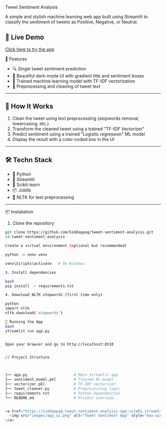 Tweet Sentiment Analysis

A simple and stylish machine learning web app built using Streamlit to classify the sentiment of tweets as Positive, Negative, or Neutral.


## 🚀 Live Demo
[Click here to try the app](https://siddappag-tweet-sentiment-analysis-app-cvje01.streamlit.app/)




 🌟 Features

- 🔍 Single tweet sentiment prediction
- 🌈 Beautiful dark-mode UI with gradient title and sentiment boxes
- 🧠 Trained machine learning model with TF-IDF vectorization
- 🧽 Preprocessing and cleaning of tweet text


---

## 🚀 How It Works

1. Clean the tweet using text preprocessing (stopwords removal, lowercasing, etc.)
2. Transform the cleaned tweet using a trained "TF-IDF Vectorizer"
3. Predict sentiment using a trained "Logistic regression" ML model 
4. Display the result with a color-coded box in the UI

---

## 🛠️ Techn Stack

- 🐍 Python
- 🎈 Streamlit
- 🤖 Scikit-learn
- 📦 Joblib
- 🧹 NLTK for text preprocessing

---

 📦 Installation

 1. Clone the repository

```bash
git clone https://github.com/Siddappag/tweet-sentiment-analysis.git
cd tweet-sentiment-analysis

Create a virtual environment (optional but recommended)

python -m venv venv

venv\Scripts\activate   # On Windows

3. Install dependencies

bash
pip install -r requirements.txt

4. Download NLTK stopwords (first time only)

python
import nltk
nltk.download('stopwords')

🧪 Running the App
bash
streamlit run app.py


Open your browser and go to http://localhost:8510


// Project Structure



├── app.py                     # Main Streamlit app
├── sentiment_model.pkl        # Trained ML model
├── vectorizer.pkl             # TF-IDF vectorizer
├── tweet_cleaner.py           # Preprocessing logic
├── requirements.txt           # Python dependencies
└── README.md                  # Project overview


<a href="https://siddappag-tweet-sentiment-analysis-app-cvje01.streamlit.app/" target="_blank" rel="noopener">
  <img src="images/app_ui.png" alt="Tweet Sentiment App" style="max-width:100%;height:auto;border-radius:8px;" />
</a>


